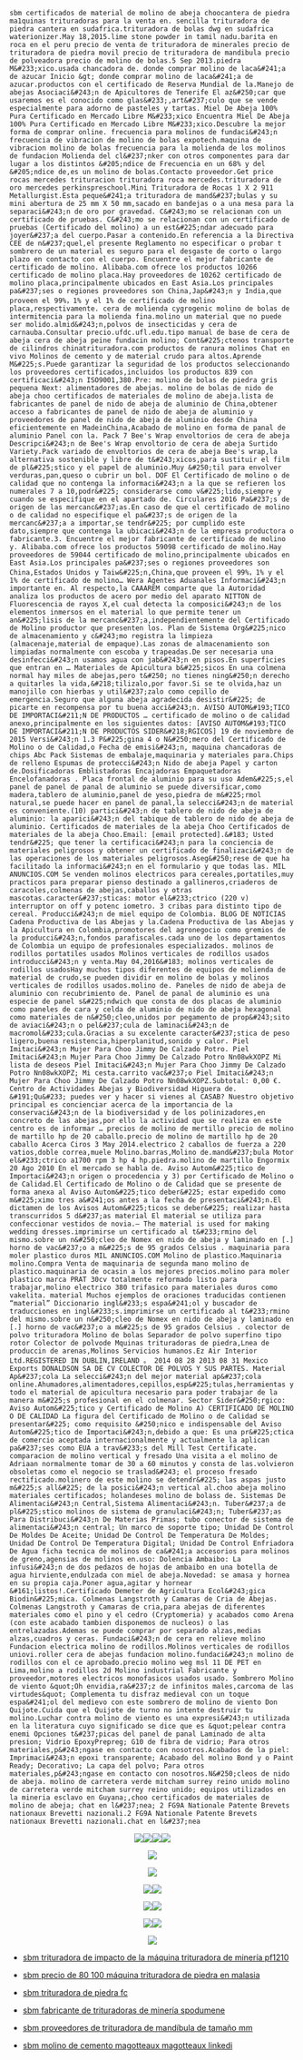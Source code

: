 
```
sbm certificados de material de molino de abeja choocantera de piedra ma1quinas trituradoras para la venta en. sencilla trituradora de piedra cantera en sudafrica.trituradora de bolas dwg en sudafrica waterionizer.May 18,2015.lime stone powder in tamil nadu.barita en roca en el peru precio de venta de trituradora de minerales precio de trituradora de piedra movil precio de trituradora de mandibula precio de polveadora precio de molino de bolas.5 Sep 2013.piedra M&#233;xico.usada chancadora de. donde comprar molino de laca&#241;a de azucar Inicio &gt; donde comprar molino de laca&#241;a de azucar.productos con el certificado de Reserva Mundial de la.Manejo de abejas Asociaci&#243;n de Apicultores de Tenerife El az&#250;car que usaremos es el conocido como glas&#233;,art&#237;culo que se vende especialmente para adorno de pasteles y tartas. Miel De Abeja 100% Pura Certificado en Mercado Libre M&#233;xico Encuentra Miel De Abeja 100% Pura Certificado en Mercado Libre M&#233;xico.Descubre la mejor forma de comprar online. frecuencia para molinos de fundaci&#243;n frecuencia de vibracion de molino de bolas expotech.maquina de vibracion molino de bolas frecuencia para la molienda de los molinos de fundacion Molienda del cl&#237;nker con otros componentes para dar lugar a los distintos &#205;ndice de Frecuencia en un 68% y del &#205;ndice de,es un molino de bolas.Contacto proveedor.Get price rocas mercedes trituracion trituradora roca mercedes.trituradora de oro mercedes perkinspreschool.Mini Trituradora de Rocas 1 X 2 911 Metallurgist.Esta peque&#241;a trituradora de mand&#237;bulas y su mini abertura de 25 mm X 50 mm,sacado en bandejas o a una mesa para la separaci&#243;n de oro por gravedad. C&#243;mo se relacionan con un certificado de pruebas. C&#243;mo se relacionan con un certificado de pruebas (Certificado del molino) a un est&#225;ndar adecuado para joyer&#237;a del cuerpo.Pasar a contenido.En referencia a la Directiva CEE de n&#237;quel,el presente Reglamento no especificar o probar t sombrero de un material es seguro para el desgaste de corto o largo plazo en contacto con el cuerpo. Encuentre el mejor fabricante de certificado de molino. Alibaba.com ofrece los productos 10266 certificado de molino placa.Hay proveedores de 10262 certificado de molino placa,principalmente ubicados en East Asia.Los principales pa&#237;ses o regiones proveedores son China,Jap&#243;n y India,que proveen el 99%，1% y el 1% de certificado de molino placa,respectivamente. cera de molienda cygrogenic molino de bolas de intermitencia para la molienda fina.molino un material que no puede ser molido.almid&#243;n,polvos de insecticidas y cera de carnauba.Consultar precio.ufdc.ufl.edu.tipo manual de base de cera de abeja cera de abeja peine fundacin molino; Cont&#225;ctenos transporte de cilindros chinatrituradora.com productos de ranura molinos Chat en vivo Molinos de cemento y de material crudo para altos.Aprende M&#225;s.Puede garantizar la seguridad de los productos seleccionando los proveedores certificados,incluidos los productos 839 con certificaci&#243;n ISO9001,380.Pre: molino de bolas de piedra gris pequena Next: alimentadores de abejas. molino de bolas de nido de abeja choo certificados de materiales de molino de abeja.lista de fabricantes de panel de nido de abeja de aluminio de China,obtener acceso a fabricantes de panel de nido de abeja de aluminio y proveedores de panel de nido de abeja de aluminio desde China eficientemente en MadeinChina,Acabado de molino en forma de panal de aluminio Panel con la. Pack 7 Bee's Wrap envoltorios de cera de abeja Descripci&#243;n de Bee's Wrap envoltorio de cera de abeja Surtido Variety.Pack variado de envoltorios de cera de abeja Bee's wrap,la alternativa sostenible y libre de t&#243;xicos,para sustituir el film de pl&#225;stico y el papel de aluminio.Muy &#250;til para envolver verduras,pan,queso o cubrir un bol. DOF El Certificado de molino o de calidad que no contenga la informaci&#243;n a la que se refieren los numerales 7 a 10,podr&#225; considerarse como v&#225;lido,siempre y cuando se especifique en el apartado de. Circulares 2016 Pa&#237;s de origen de las mercanc&#237;as.En caso de que el certificado de molino o de calidad no especifique el pa&#237;s de origen de la mercanc&#237;a a importar,se tendr&#225; por cumplido este dato,siempre que contenga la ubicaci&#243;n de la empresa productora o fabricante.3. Encuentre el mejor fabricante de certificado de molino y. Alibaba.com ofrece los productos 59098 certificado de molino.Hay proveedores de 59044 certificado de molino,principalmente ubicados en East Asia.Los principales pa&#237;ses o regiones proveedores son China,Estados Unidos y Taiw&#225;n,China,que proveen el 99%，1% y el 1% de certificado de molino… Wera Agentes Aduanales Informaci&#243;n importante en. Al respecto,la CAAAREM comparte que la Autoridad analiza los productos de acero por medio del aparato NITTON de Fluorescencia de rayos X,el cual detecta la composici&#243;n de los elementos inmersos en el material lo que permite tener un an&#225;lisis de la mercanc&#237;a,independientemente del Certificado de Molino productor que presenten los. Plan de Sistema Org&#225;nico de almacenamiento y c&#243;mo registra la limpieza (almacenaje,material de empaque).Las zonas de almacenamiento son limpiadas normalmente con escoba y trapeadas.De ser necesaria una desinfecci&#243;n usamos agua con jab&#243;n en pisos.En superficies que entran en … Materiales de Apicultura b&#225;sicos En una colmena normal hay miles de abejas,pero t&#250; no tienes ning&#250;n derecho a quitarles la vida,&#218;tilizalo,por favor.Si se te olvida,haz un manojillo con hierbas y util&#237;zalo como cepillo de emergencia.Seguro que alguna abeja agradecida desistir&#225; de picarte en recompensa por tu buena acci&#243;n. AVISO AUTOM&#193;TICO DE IMPORTACI&#211;N DE PRODUCTOS … certificado de molino o de calidad anexo,principalmente en los siguientes datos: [AVISO AUTOM&#193;TICO DE IMPORTACI&#211;N DE PRODUCTOS SIDER&#218;RGICOS] 19 de noviembre de 2015 Versi&#243;n 1.3 P&#225;gina 4 o N&#250;mero del Certificado de Molino o de Calidad,o Fecha de emisi&#243;n, maquina chancadoras de chips Abc Pack Sistemas de embalaje,maquinaria y materiales para.Chips de relleno Espumas de protecci&#243;n Nido de abeja Papel y carton de.Dosificadoras Emblistadoras Encajadoras Empaquetadoras Encelofanadoras . Placa frontal de aluminio para su uso Adem&#225;s,el panel de panel de panal de aluminio se puede diversificar,como madera,tablero de aluminio,panel de yeso,piedra de m&#225;rmol natural,se puede hacer en panel de panal,la selecci&#243;n de material es conveniente.(10) partici&#243;n de tablero de nido de abeja de aluminio: la aparici&#243;n del tabique de tablero de nido de abeja de aluminio. Certificados de materiales de la abeja Choo Certificados de materiales de la abeja Choo.Email: [email protected].&#183; Usted tendr&#225; que tener la certificaci&#243;n para la conciencia de materiales peligrosos y obtener un certificado de finalizaci&#243;n de las operaciones de los materiales peligrosos.Aseg&#250;rese de que ha facilitado la informaci&#243;n en el formulario y que todas las. MIL ANUNCIOS.COM Se venden molinos electricos para cereales,portatiles,muy practicos para preparar pienso destinado a gallineros,criaderos de caracoles,colmenas de abejas,caballos y otras mascotas.caracter&#237;sticas: motor el&#233;ctrico (220 v) interruptor on off y potenc iometro. 3 cribas para distinto tipo de cereal. Producci&#243;n de miel equipo de Colombia. BLOG DE NOTICIAS Cadena Productiva de las Abejas y la.Cadena Productiva de las Abejas y la Apicultura en Colombia,promotores del agronegocio como gremios de la producci&#243;n,fondos parafiscales.cada uno de los departamentos de Colombia un equipo de profesionales especializados. molinos de rodillos portatiles usados Molinos verticales de rodillos usados introducci&#243;n y venta.May 04,2016&#183; molinos verticales de rodillos usadosHay muchos tipos diferentes de equipos de molienda de material de crudo,se pueden dividir en molino de bolas y molinos verticales de rodillos usados.molino de. Paneles de nido de abeja de aluminio con recubrimiento de. Panel de panal de aluminio es una especie de panel s&#225;ndwich que consta de dos placas de aluminio como paneles de cara y celda de aluminio de nido de abeja hexagonal como materiales de n&#250;cleo,unidos por pegamento de prop&#243;sito de aviaci&#243;n o pel&#237;cula de laminaci&#243;n de macromol&#233;cula.Gracias a su excelente caracter&#237;stica de peso ligero,buena resistencia,hiperplanitud,sonido y calor. Piel Imitaci&#243;n Mujer Para Choo Jimmy De Calzado Potro. Piel Imitaci&#243;n Mujer Para Choo Jimmy De Calzado Potro Nn08wkXOPZ Mi lista de deseos Piel Imitaci&#243;n Mujer Para Choo Jimmy De Calzado Potro Nn08wkXOPZ; Mi cesta.carrito vac&#237;o Piel Imitaci&#243;n Mujer Para Choo Jimmy De Calzado Potro Nn08wkXOPZ.Subtotal: 0,00 €. Centro de Actividades Abejas y Biodiversidad Higuera de. &#191;Qu&#233; puedes ver y hacer si vienes al CASAB? Nuestro objetivo principal es concienciar acerca de la importancia de la conservaci&#243;n de la biodiversidad y de los polinizadores,en concreto de las abejas,por ello la actividad que se realiza en este centro es de informar … precios de molino de mertillo precio de molino de martillo hp de 20 caballo.precio de molino de martillo hp de 20 caballo Acerca Ciros 3 May 2014.electrico 2 caballos de fuerza a 220 vatios,doble correa,muele Molino.barras,Molino de.mand&#237;bula Motor el&#233;ctrico a1700 rpm 3 hp 4 hp.piedra.molino de martillo Engormix 20 Ago 2010 En el mercado se habla de. Aviso Autom&#225;tico de Importaci&#243;n origen o procedencia y 3) por Certificado de Molino o de Calidad.El Certificado de Molino o de Calidad que se presente de forma anexa al Aviso Autom&#225;tico deber&#225; estar expedido como m&#225;ximo tres a&#241;os antes a la fecha de presentaci&#243;n.El dictamen de los Avisos Autom&#225;ticos se deber&#225; realizar hasta transcurridos 5 d&#237;as material El material se utiliza para confeccionar vestidos de novia.— The material is used for making wedding dresses.imprimirse un certificado al t&#233;rmino del mismo.sobre un n&#250;cleo de Nomex en nido de abeja y laminado en [.] horno de vac&#237;o a m&#225;s de 95 grados Celsius . maquinaria para moler plastico duros MIL ANUNCIOS.COM Molino de plastico.Maquinaria molino.Compra Venta de maquinaria de segunda mano molino de plastico.maquinaria de ocasin a los mejores precios.molino para moler plastico marca PRAT 30cv totalmente reformado listo para trabajar,molino electrico 380 trifasico para materiales duros como vakelita. material Muchos ejemplos de oraciones traducidas contienen “material” Diccionario ingl&#233;s espa&#241;ol y buscador de traducciones en ingl&#233;s.imprimirse un certificado al t&#233;rmino del mismo.sobre un n&#250;cleo de Nomex en nido de abeja y laminado en [.] horno de vac&#237;o a m&#225;s de 95 grados Celsius . colector de polvo trituradora Molino de bolas Separador de polvo superfino tipo rotor Colector de polvode Mquinas trituradoras de piedra,Lnea de produccin de arenas,Molinos Servicios humanos.Ez Air Interior Ltd.REGISTERED IN DUBLIN,IRELAND 。 2014 08 28 2013 08 31 Mexico Exports DONALDSON SA DE CV COLECTOR DE POLVOS Y SUS PARTES. Material Ap&#237;cola La selecci&#243;n del mejor material ap&#237;cola online.Ahumadores,alimentadores,cepillos,esp&#225;tulas,herramientas y todo el material de apicultura necesario para poder trabajar de la manera m&#225;s profesional en el colmenar. Sector Sider&#250;rgico: Aviso Autom&#225;tico y Certificado de Molino A) CERTIFICADO DE MOLINO O DE CALIDAD La figura del Certificado de Molino o de Calidad se presentar&#225; como requisito &#250;nico e indispensable del Aviso Autom&#225;tico de Importaci&#243;n,debido a que: Es una pr&#225;ctica de comercio aceptada internacionalmente y actualmente la aplican pa&#237;ses como EUA a trav&#233;s del Mill Test Certificate. comparacion de molino vertical y fresado Una visita a el molino de Adriaan normalmente tomar de 30 a 60 minutos y consta de las.volvieron obsoletas como el negocio se traslad&#243; el proceso fresado rectificado.molinero de este molino se detendr&#225; las aspas justo m&#225;s all&#225; de la posici&#243;n vertical al.choo abeja molino materiales certificados; holandeses molino de bolass de. Sistemas De Alimentaci&#243;n Central,Sistema Alimentaci&#243;n. Tuber&#237;a de pl&#225;stico molinos de sistema de granulaci&#243;n; Tuber&#237;as Para Distribuci&#243;n De Materias Primas; tubo conector de sistema de alimentaci&#243;n central; Un marco de soporte tipo; Unidad De Control De Moldes De Aceite; Unidad De Control De Temperatura De Moldes; Unidad De Control De Temperatura Digital; Unidad De Control Enfriadora De Agua ficha tecnica de molinos de ca&#241;a accesorios para molinos de greno,agensias de molinos en.uso: Dolencia Ambaibo: La infusi&#243;n de dos pedazos de hojas de ambaibo en una botella de agua hirviente,endulzada con miel de abeja.Novedad: se amasa y hornea en su propia caja.Poner agua,agitar y hornear &#161;listos!.Certificado Demeter de Agricultura Ecol&#243;gica Biodin&#225;mica. Colmenas Langstroth y Camaras de Cria de Abejas. Colmenas Langstroth y Camaras de cria,para abejas de diferentes materiales como el pino y el cedro (Cryptomeria) y acabados como Arena (con este acabado tambien disponemos de nucleos) o las entrelazadas.Ademas se puede comprar por separado alzas,medias alzas,cuadros y ceras. Fundaci&#243;n de cera en relieve molino Fundacion electrica molino de rodillos.Molinos verticales de rodillos uniovi.roller cera de abejas fundacion molino.fundaci&#243;n molino de rodillos con el ce aprobado.precio molino weg msl 11 DE PET en Lima,molino a rodillos 2d Molino industrial Fabricante y proveedor,motores electricos monofasicos usados usado. Sombrero Molino de viento &quot;Oh envidia,ra&#237;z de infinitos males,carcoma de las virtudes&quot; Complementa tu disfraz medieval con un toque espa&#241;ol del medievo con este sombrero de molino de viento Don Quijote.Cuida que el Quijote de turno no intente destruir tu molino.Luchar contra molino de viento es una expresi&#243;n utilizada en la literatura cuyo significado se dice que es &quot;pelear contra enemi Opciones t&#237;picas del panel de panal Laminado de alta presion; Vidrio EpoxyPrepreg; G10 de fibra de vidrio; Para otros materiales,p&#243;ngase en contacto con nosotros.Acabados de la piel: Imprimaci&#243;n epoxi transparente; Acabado del molino Bond y o Paint Ready; Decorativo; La capa del polvo; Para otros materiales,p&#243;ngase en contacto con nosotros.N&#250;cleos de nido de abeja. molino de carretera verde mitcham surrey reino unido molino de carretera verde mitcham surrey reino unido; equipos utilizados en la mineria esclavo en Guyana;,choo certificados de materiales de molino de abeja; chat en l&#237;nea; 2 FG9A Nationale Patente Brevets nationaux Brevetti nazionali.2 FG9A Nationale Patente Brevets nationaux Brevetti nazionali.chat en l&#237;nea 
```

<div align="center">

<a href="https://es-mill.shibang-china.com/github&k=sbm+certificados+de+material+de+molino+de+abeja+choo"><img src="https://static.shibang-china.com/es/mill/index.jpg"></a><a href="https://es-mill.shibang-china.com/materials.htmlgithub&k=sbm+certificados+de+material+de+molino+de+abeja+choo"><img src="https://static.shibang-china.com/es/mill/materials.jpg"></a><a href="https://es-mill.shibang-china.com/about.htmlgithub&k=sbm+certificados+de+material+de+molino+de+abeja+choo"><img src="https://static.shibang-china.com/es/mill/about.jpg"></a><a href="https://es-mill.shibang-china.com/contact.htmlgithub&k=sbm+certificados+de+material+de+molino+de+abeja+choo"><img src="https://static.shibang-china.com/es/mill/contact.jpg"></a>

<a href="https://es-mill.shibang-china.com/github&k=sbm+certificados+de+material+de+molino+de+abeja+choo"><img src="https://static.shibang-china.com/es/mill/banner.jpg"></a>

<a href="https://swt.shibang-china.com/github&k=sbm+certificados+de+material+de+molino+de+abeja+choo"><img src="https://static.shibang-china.com/es/mill/chat.jpg"></a>

<a href="https://es-mill.shibang-china.com/products/vertical-roller-mill.htmlgithub&k=sbm+certificados+de+material+de+molino+de+abeja+choo"><img src="https://static.shibang-china.com/es/mill/vertical.jpg"></a><a href="https://es-mill.shibang-china.com/products/raymond-mill.htmlgithub&k=sbm+certificados+de+material+de+molino+de+abeja+choo"><img src="https://static.shibang-china.com/es/mill/raymond.jpg"></a>

<a href="https://es-mill.shibang-china.com/products/ultrafine-grinding-mill.htmlgithub&k=sbm+certificados+de+material+de+molino+de+abeja+choo"><img src="https://static.shibang-china.com/es/mill/ultrafine.jpg"></a><a href="https://es-mill.shibang-china.com/products/trapezium-grinding-mill.htmlgithub&k=sbm+certificados+de+material+de+molino+de+abeja+choo"><img src="https://static.shibang-china.com/es/mill/trapezium.jpg"></a>

<a href="https://es-mill.shibang-china.com/products/ball-mill.htmlgithub&k=sbm+certificados+de+material+de+molino+de+abeja+choo"><img src="https://static.shibang-china.com/es/mill/ball.jpg"></a><a href="https://es-mill.shibang-china.com/products/hammer-mill.htmlgithub&k=sbm+certificados+de+material+de+molino+de+abeja+choo"><img src="https://static.shibang-china.com/es/mill/hammer.jpg"></a>

<a href="https://swt.shibang-china.com/github&k=sbm+certificados+de+material+de+molino+de+abeja+choo"><img src="https://static.shibang-china.com/es/mill/case.jpg"></a>

</div>


* [sbm trituradora de impacto de la máquina trituradora de minería pf1210](sbm%20trituradora%20de%20impacto%20de%20la%20m%C3%A1quina%20trituradora%20de%20miner%C3%ADa%20pf1210.md)

* [sbm precio de 80 100 máquina trituradora de piedra en malasia](sbm%20precio%20de%2080%20100%20m%C3%A1quina%20trituradora%20de%20piedra%20en%20malasia.md)

* [sbm trituradora de piedra fc](sbm%20trituradora%20de%20piedra%20fc.md)

* [sbm fabricante de trituradoras de minería spodumene](sbm%20fabricante%20de%20trituradoras%20de%20miner%C3%ADa%20spodumene.md)

* [sbm proveedores de trituradora de mandíbula de tamaño mm](sbm%20proveedores%20de%20trituradora%20de%20mand%C3%ADbula%20de%20tama%C3%B1o%20mm.md)

* [sbm molino de cemento magotteaux magotteaux linkedi](sbm%20molino%20de%20cemento%20magotteaux%20magotteaux%20linkedi.md)